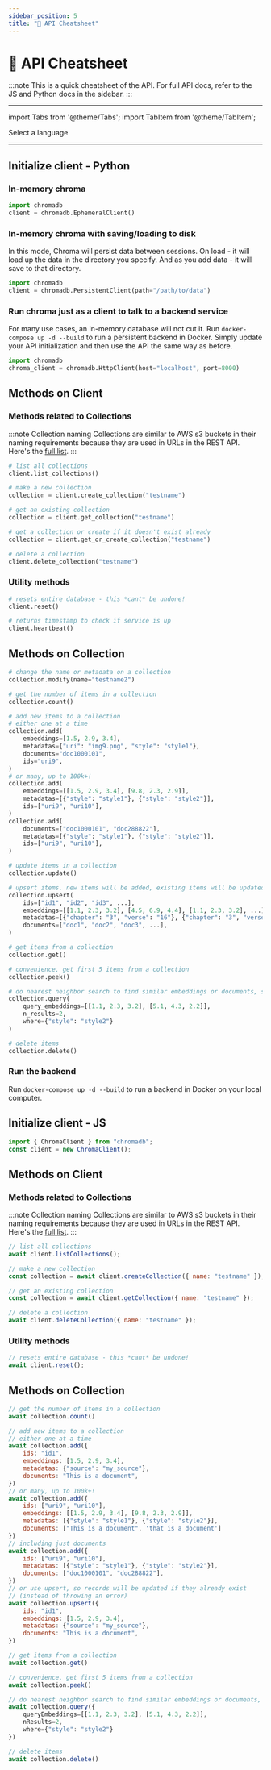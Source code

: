 ```yaml
---
sidebar_position: 5
title: "📖 API Cheatsheet"
---
```


# 📖 API Cheatsheet

:::note
This is a quick cheatsheet of the API. For full API docs, refer to the JS and Python docs in the sidebar.
:::

---

import Tabs from '@theme/Tabs';
import TabItem from '@theme/TabItem';

<div class="select-language">Select a language</div>

<Tabs queryString groupId="lang">
<TabItem value="py" label="Python"></TabItem>
<TabItem value="js" label="JavaScript"></TabItem>
</Tabs>

---

<Tabs queryString groupId="lang" className="hideTabSwitcher">
<TabItem value="py" label="Python">

## Initialize client - Python

### In-memory chroma

```python
import chromadb
client = chromadb.EphemeralClient()
```

### In-memory chroma with saving/loading to disk

In this mode, Chroma will persist data between sessions. On load - it will load up the data in the directory you specify. And as you add data - it will save to that directory.

```python
import chromadb
client = chromadb.PersistentClient(path="/path/to/data")
```

### Run chroma just as a client to talk to a backend service

For many use cases, an in-memory database will not cut it. Run `docker-compose up -d --build` to run a persistent backend in Docker. Simply update your API initialization and then use the API the same way as before.

```python
import chromadb
chroma_client = chromadb.HttpClient(host="localhost", port=8000)
```

## Methods on Client

### Methods related to Collections

:::note Collection naming
Collections are similar to AWS s3 buckets in their naming requirements because they are used in URLs in the REST API. Here's the [full list](/usage-guide#creating-inspecting-and-deleting-collections).
:::

```python
# list all collections
client.list_collections()

# make a new collection
collection = client.create_collection("testname")

# get an existing collection
collection = client.get_collection("testname")

# get a collection or create if it doesn't exist already
collection = client.get_or_create_collection("testname")

# delete a collection
client.delete_collection("testname")
```

### Utility methods

```python
# resets entire database - this *cant* be undone!
client.reset()

# returns timestamp to check if service is up
client.heartbeat()
```

## Methods on Collection

```python
# change the name or metadata on a collection
collection.modify(name="testname2")

# get the number of items in a collection
collection.count()

# add new items to a collection
# either one at a time
collection.add(
    embeddings=[1.5, 2.9, 3.4],
    metadatas={"uri": "img9.png", "style": "style1"},
    documents="doc1000101",
    ids="uri9",
)
# or many, up to 100k+!
collection.add(
    embeddings=[[1.5, 2.9, 3.4], [9.8, 2.3, 2.9]],
    metadatas=[{"style": "style1"}, {"style": "style2"}],
    ids=["uri9", "uri10"],
)
collection.add(
    documents=["doc1000101", "doc288822"],
    metadatas=[{"style": "style1"}, {"style": "style2"}],
    ids=["uri9", "uri10"],
)

# update items in a collection
collection.update()

# upsert items. new items will be added, existing items will be updated.
collection.upsert(
    ids=["id1", "id2", "id3", ...],
    embeddings=[[1.1, 2.3, 3.2], [4.5, 6.9, 4.4], [1.1, 2.3, 3.2], ...],
    metadatas=[{"chapter": "3", "verse": "16"}, {"chapter": "3", "verse": "5"}, {"chapter": "29", "verse": "11"}, ...],
    documents=["doc1", "doc2", "doc3", ...],
)

# get items from a collection
collection.get()

# convenience, get first 5 items from a collection
collection.peek()

# do nearest neighbor search to find similar embeddings or documents, supports filtering
collection.query(
    query_embeddings=[[1.1, 2.3, 3.2], [5.1, 4.3, 2.2]],
    n_results=2,
    where={"style": "style2"}
)

# delete items
collection.delete()
```

</TabItem>
<TabItem value="js" label="JavaScript">

### Run the backend

Run `docker-compose up -d --build` to run a backend in Docker on your local computer.

## Initialize client - JS

```javascript
import { ChromaClient } from "chromadb";
const client = new ChromaClient();
```

## Methods on Client

### Methods related to Collections

:::note Collection naming
Collections are similar to AWS s3 buckets in their naming requirements because they are used in URLs in the REST API. Here's the [full list](/usage-guide#creating-inspecting-and-deleting-collections).
:::

```javascript
// list all collections
await client.listCollections();

// make a new collection
const collection = await client.createCollection({ name: "testname" });

// get an existing collection
const collection = await client.getCollection({ name: "testname" });

// delete a collection
await client.deleteCollection({ name: "testname" });
```

### Utility methods

```javascript
// resets entire database - this *cant* be undone!
await client.reset();
```

## Methods on Collection

```javascript
// get the number of items in a collection
await collection.count()

// add new items to a collection
// either one at a time
await collection.add({
    ids: "id1",
    embeddings: [1.5, 2.9, 3.4],
    metadatas: {"source": "my_source"},
    documents: "This is a document",
})
// or many, up to 100k+!
await collection.add({
    ids: ["uri9", "uri10"],
    embeddings: [[1.5, 2.9, 3.4], [9.8, 2.3, 2.9]],
    metadatas: [{"style": "style1"}, {"style": "style2"}],
    documents: ["This is a document", 'that is a document']
})
// including just documents
await collection.add({
    ids: ["uri9", "uri10"],
    metadatas: [{"style": "style1"}, {"style": "style2"}],
    documents: ["doc1000101", "doc288822"],
})
// or use upsert, so records will be updated if they already exist
// (instead of throwing an error)
await collection.upsert({
    ids: "id1",
    embeddings: [1.5, 2.9, 3.4],
    metadatas: {"source": "my_source"},
    documents: "This is a document",
})

// get items from a collection
await collection.get()

// convenience, get first 5 items from a collection
await collection.peek()

// do nearest neighbor search to find similar embeddings or documents, supports filtering
await collection.query({
    queryEmbeddings=[[1.1, 2.3, 3.2], [5.1, 4.3, 2.2]],
    nResults=2,
    where={"style": "style2"}
})

// delete items
await collection.delete()

```

</TabItem>

</Tabs>
